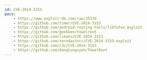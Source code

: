 ```yaml
---
id: CVE-2014-3153
pocs: 
    - https://www.exploit-db.com/raw/35370
    - https://github.com/timwr/CVE-2014-3153
    - https://github.com/android-rooting-tools/libfutex_exploit
    - https://github.com/geekben/towelroot
    - https://github.com/lieanu/CVE-2014-3153
    - https://github.com/zerodavinci/CVE-2014-3153-exploit
    - https://github.com/c3c/CVE-2014-3153
    - https://github.com/dangtunguyen/TowelRoot
---
```

